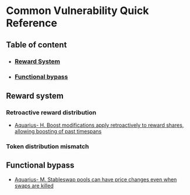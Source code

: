 # Common Vulnerability Quick Reference

## Table of content

- ### [Reward System](#reward-system)

- ### [Functional bypass](#functional-bypass)

## <a id="reward-system"></a>Reward system

### Retroactive reward distribution

- [Aquarius- H. Boost modifications apply retroactively to reward shares, allowing boosting of past timespans](../2025/May/Aquarius/Other-report.md#h01-boost-modifications-apply-retroactively-to-reward-shares-allowing-boosting-of-past-timespans)

### Token distribution mismatch

## <a id="functional-bypass"></a> Functional bypass

- [Aquarius- M. Stableswap pools can have price changes even when swaps are killed](../2025//May/Aquarius/Other-report.md#m01-stableswap-pools-can-have-price-changes-even-when-swaps-are-killed)

